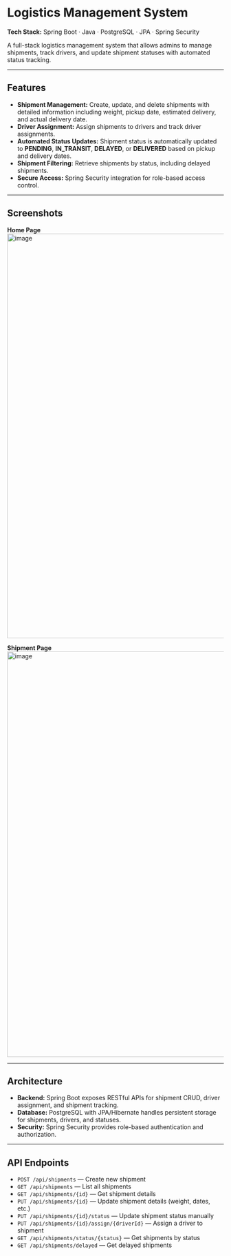 # Logistics Management System

**Tech Stack:** Spring Boot · Java · PostgreSQL · JPA · Spring Security  

A full-stack logistics management system that allows admins to manage shipments, track drivers, and update shipment statuses with automated status tracking.

---

## Features

- **Shipment Management:** Create, update, and delete shipments with detailed information including weight, pickup date, estimated delivery, and actual delivery date.  
- **Driver Assignment:** Assign shipments to drivers and track driver assignments.  
- **Automated Status Updates:** Shipment status is automatically updated to **PENDING**, **IN_TRANSIT**, **DELAYED**, or **DELIVERED** based on pickup and delivery dates.  
- **Shipment Filtering:** Retrieve shipments by status, including delayed shipments.  
- **Secure Access:** Spring Security integration for role-based access control.  

---

## Screenshots

**Home Page**  
<img width="1901" height="939" alt="image" src="https://github.com/user-attachments/assets/4c66755f-c2f5-41c2-8763-bf91f6519bf7" />


**Shipment Page**  
<img width="1900" height="941" alt="image" src="https://github.com/user-attachments/assets/596d8239-17aa-45e9-b4bb-f01396ec7200" />

---

## Architecture

- **Backend:** Spring Boot exposes RESTful APIs for shipment CRUD, driver assignment, and shipment tracking.  
- **Database:** PostgreSQL with JPA/Hibernate handles persistent storage for shipments, drivers, and statuses.  
- **Security:** Spring Security provides role-based authentication and authorization.  
---

## API Endpoints

- `POST /api/shipments` — Create new shipment  
- `GET /api/shipments` — List all shipments  
- `GET /api/shipments/{id}` — Get shipment details  
- `PUT /api/shipments/{id}` — Update shipment details (weight, dates, etc.)  
- `PUT /api/shipments/{id}/status` — Update shipment status manually  
- `PUT /api/shipments/{id}/assign/{driverId}` — Assign a driver to shipment  
- `GET /api/shipments/status/{status}` — Get shipments by status  
- `GET /api/shipments/delayed` — Get delayed shipments  


